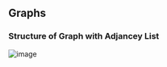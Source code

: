 ## Graphs 

### Structure of Graph with Adjancey List 

![image](https://user-images.githubusercontent.com/60213893/193760860-790b07ba-cb28-4233-9eb7-09a00ed87f0c.png)
